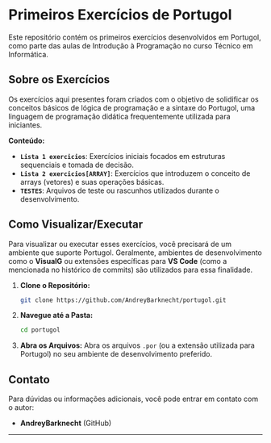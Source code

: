 # Primeiros Exercícios de Portugol

Este repositório contém os primeiros exercícios desenvolvidos em Portugol, como parte das aulas de Introdução à Programação no curso Técnico em Informática.

## Sobre os Exercícios

Os exercícios aqui presentes foram criados com o objetivo de solidificar os conceitos básicos de lógica de programação e a sintaxe do Portugol, uma linguagem de programação didática frequentemente utilizada para iniciantes.

**Conteúdo:**

* **`Lista 1 exercicios`**: Exercícios iniciais focados em estruturas sequenciais e tomada de decisão.
* **`Lista 2 exercicios[ARRAY]`**: Exercícios que introduzem o conceito de arrays (vetores) e suas operações básicas.
* **`TESTES`**: Arquivos de teste ou rascunhos utilizados durante o desenvolvimento.

## Como Visualizar/Executar

Para visualizar ou executar esses exercícios, você precisará de um ambiente que suporte Portugol. Geralmente, ambientes de desenvolvimento como o **VisualG** ou extensões específicas para **VS Code** (como a mencionada no histórico de commits) são utilizados para essa finalidade.

1.  **Clone o Repositório:**
    ```bash
    git clone https://github.com/AndreyBarknecht/portugol.git
    ```
2.  **Navegue até a Pasta:**
    ```bash
    cd portugol
    ```
3.  **Abra os Arquivos:**
    Abra os arquivos `.por` (ou a extensão utilizada para Portugol) no seu ambiente de desenvolvimento preferido.

## Contato

Para dúvidas ou informações adicionais, você pode entrar em contato com o autor:

* **AndreyBarknecht** (GitHub)

---
